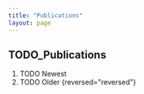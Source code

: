 ```yaml
---
title: "Publications"
layout: page
---
```


## TODO_Publications

1. TODO Newest
1. TODO Older
{reversed="reversed"}